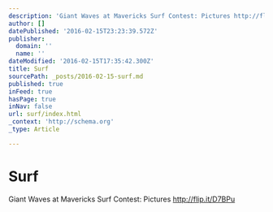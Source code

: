 ```yaml
---
description: 'Giant Waves at Mavericks Surf Contest: Pictures http://flip.it/D7BPu'
author: []
datePublished: '2016-02-15T23:23:39.572Z'
publisher:
  domain: ''
  name: ''
dateModified: '2016-02-15T17:35:42.300Z'
title: Surf
sourcePath: _posts/2016-02-15-surf.md
published: true
inFeed: true
hasPage: true
inNav: false
url: surf/index.html
_context: 'http://schema.org'
_type: Article

---
```

# Surf

Giant Waves at Mavericks Surf Contest: Pictures http://flip.it/D7BPu

<article style=""></article>